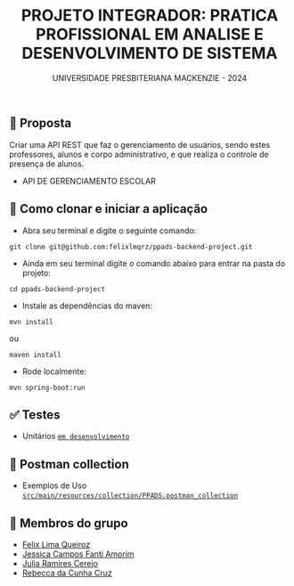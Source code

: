 <h1 align=center> PROJETO INTEGRADOR: PRATICA PROFISSIONAL EM ANALISE E DESENVOLVIMENTO DE SISTEMA </h1>
<p align=center> UNIVERSIDADE PRESBITERIANA MACKENZIE - 2024</p>
<br>


## 📝 Proposta
Criar uma API REST que faz o gerenciamento de usuários, sendo estes professores, alunos e corpo administrativo, e que realiza o controle de presença de alunos.

* API DE GERENCIAMENTO ESCOLAR

## 🚀 Como clonar e iniciar a aplicação

- Abra seu terminal e digite o seguinte comando:

```
git clone git@github.com:felixlmqrz/ppads-backend-project.git
```

- Ainda em seu terminal digite o comando abaixo para entrar na pasta do projeto:

```
cd ppads-backend-project
```

- Instale as dependências do maven:

```
mvn install
```

ou
<br>

```
maven install
```

- Rode localmente:

```
mvn spring-boot:run
```

## ✅ Testes
* Unitários [`em desenvolvimento`](src/test/java/com/ppads/backendproject)

## 🚩 Postman collection
* Exemplos de Uso [`src/main/resources/collection/PPADS.postman_collection`](src/main/resources/collection/PPADS.postman_collection.json)


## 👥 Membros do grupo

- <a href="https://github.com/felixlmqrz">Felix Lima Queiroz</a>
- <a href="https://github.com/">Jessica Campos Fanti Amorim</a>
- <a href="https://github.com/">Julia Ramires Cerejo</a>
- <a href="https://github.com/acceberc">Rebecca da Cunha Cruz</a>
